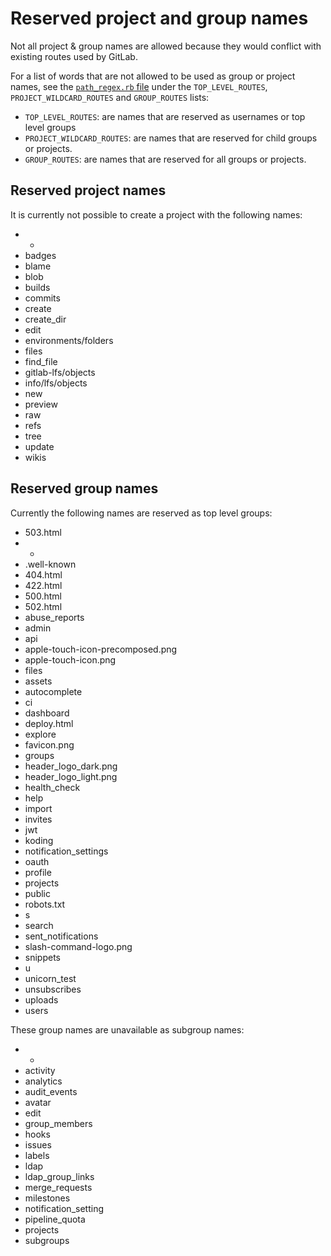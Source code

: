 # Reserved project and group names

Not all project & group names are allowed because they would conflict with
existing routes used by GitLab.

For a list of words that are not allowed to be used as group or project names, see the
[`path_regex.rb` file][reserved] under the `TOP_LEVEL_ROUTES`, `PROJECT_WILDCARD_ROUTES` and `GROUP_ROUTES` lists:
- `TOP_LEVEL_ROUTES`: are names that are reserved as usernames or top level groups
- `PROJECT_WILDCARD_ROUTES`: are names that are reserved for child groups or projects.
- `GROUP_ROUTES`: are names that are reserved for all groups or projects.

## Reserved project names

It is currently not possible to create a project with the following names:

- -
- badges
- blame
- blob
- builds
- commits
- create
- create_dir
- edit
- environments/folders
- files
- find_file
- gitlab-lfs/objects
- info/lfs/objects
- new
- preview
- raw
- refs
- tree
- update
- wikis

## Reserved group names

Currently the following names are reserved as top level groups:

- 503.html
- -
- .well-known
- 404.html
- 422.html
- 500.html
- 502.html
- abuse_reports
- admin
- api
- apple-touch-icon-precomposed.png
- apple-touch-icon.png
- files
- assets
- autocomplete
- ci
- dashboard
- deploy.html
- explore
- favicon.png
- groups
- header_logo_dark.png
- header_logo_light.png
- health_check
- help
- import
- invites
- jwt
- koding
- notification_settings
- oauth
- profile
- projects
- public
- robots.txt
- s
- search
- sent_notifications
- slash-command-logo.png
- snippets
- u
- unicorn_test
- unsubscribes
- uploads
- users

These group names are unavailable as subgroup names:

- -
- activity
- analytics
- audit_events
- avatar
- edit
- group_members
- hooks
- issues
- labels
- ldap
- ldap_group_links
- merge_requests
- milestones
- notification_setting
- pipeline_quota
- projects
- subgroups

[reserved]:  https://gitlab.com/gitlab-org/gitlab-ce/blob/master/lib/gitlab/path_regex.rb
